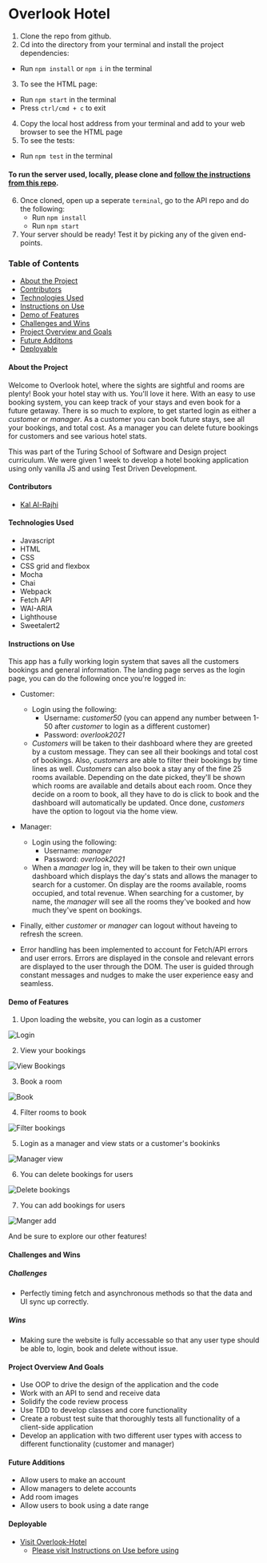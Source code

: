 # Overlook Hotel

1. Clone the repo from github.
2. Cd into the directory from your terminal and install the project dependencies:
- Run `npm install` or `npm i` in the terminal
3. To see the HTML page:
- Run `npm start` in the terminal
- Press `ctrl/cmd + c` to exit
4. Copy the local host address from your terminal and add to your web browser to see the HTML page
5. To see the tests:
- Run `npm test` in the terminal

#### To run the server used, locally, please clone and [follow the instructions from this repo](https://github.com/turingschool-examples/overlook-api).
6. Once cloned, open up a seperate `terminal`, go to the API repo and do the following:
    - Run `npm install`
    - Run `npm start`
7. Your server should be ready! Test it by picking any of the given end-points.

### Table of Contents
- [About the Project](#about-the-project)
- [Contributors](#contributors)
- [Technologies Used](#technologies-used)
- [Instructions on Use](#instructions-on-use)
- [Demo of Features](#demo-of-features)
- [Challenges and Wins](#challenges-and-wins)
- [Project Overview and Goals](#project-overview-and-goals)
- [Future Additons](#future-additons)
- [Deployable](#deployable)

#### About the Project
Welcome to Overlook hotel, where the sights are sightful and rooms are plenty! Book your hotel stay with us. You'll love it here. With an easy to use booking system, you can keep track of your stays and even book for a future getaway. There is so much to explore, to get started login as either a *customer* or *manager*. As a customer you can book future stays, see all your bookings, and total cost. As a manager you can delete future bookings for customers and see various hotel stats. 

This was part of the Turing School of Software and Design project curriculum. We were given 1 week to develop a hotel booking application using only vanilla JS and using Test Driven Development.

#### Contributors
 - [Kal Al-Rajhi](https://github.com/kal-aalrajhi)

#### Technologies Used
- Javascript
- HTML
- CSS
- CSS grid and flexbox
- Mocha
- Chai
- Webpack
- Fetch API
- WAI-ARIA
- Lighthouse
- Sweetalert2

#### Instructions on Use

This app has a fully working login system that saves all the customers bookings and general information. The landing page serves as the login page, you can do the following once you're logged in:

- Customer:
    - Login using the following:
        - Username: *customer50* (you can append any number between 1-50 after *customer* to login as a different customer)
        - Password: *overlook2021*
    - *Customers* will be taken to their dashboard where they are greeted by a custom message. They can see all their bookings and total cost of bookings. Also, *customers* are able to filter their bookings by time lines as well. *Customers* can also book a stay any of the fine 25 rooms available. Depending on the date picked, they'll be shown which rooms are available and details about each room. Once they decide on a room to book, all they have to do is click to book and the dashboard will automatically be updated. Once done, *customers* have the option to logout via the home view.


- Manager: 
    - Login using the following:
        - Username: *manager* 
        - Password: *overlook2021*
    - When a *manager* log in, they will be taken to their own unique dashboard which displays the day's stats and allows the manager to search for a customer. On display are the rooms available, rooms occupied, and total revenue. When searching for a customer, by name, the *manager* will see all the rooms they've booked and how much they've spent on bookings. 

- Finally, either *customer* or *manager* can logout without haveing to refresh the screen.

- Error handling has been implemented to account for Fetch/API errors and user errors. Errors are displayed in the console and relevant errors are displayed to the user through the DOM. The user is guided through constant messages and nudges to make the user experience easy and seamless.  

#### Demo of Features

1. Upon loading the website, you can login as a customer

![Login](https://media.giphy.com/media/DBD4f3ZAzdq1TvR4eG/giphy.gif)

2. View your bookings

![View Bookings](https://media.giphy.com/media/SRhSB7ss7Axgd5TtTI/giphy.gif)

3. Book a room

![Book](https://media.giphy.com/media/t7fSJxujhPNy0tLPTz/giphy.gif)

4. Filter rooms to book

![Filter bookings](https://media.giphy.com/media/VcG6kv6LZwZar4WZxL/giphy.gif)

5. Login as a manager and view stats or a customer's bookinks

![Manager view](https://media.giphy.com/media/D07r9vu1WTigVSNp8p/giphy.gif)

6. You can delete bookings for users

![Delete bookings](https://media.giphy.com/media/J4AhOo0gvAV80fcLkN/giphy.gif)

7. You can add bookings for users

![Manger add](https://media.giphy.com/media/5sAicwlKXxAv5tsjsV/giphy.gif)

And be sure to explore our other features!

#### Challenges and Wins

##### Challenges
- Perfectly timing fetch and asynchronous methods so that the data and UI sync up correctly.
##### Wins
- Making sure the website is fully accessable so that any user type should be able to, login, book and delete without issue. 

#### Project Overview And Goals
- Use OOP to drive the design of the application and the code
- Work with an API to send and receive data
- Solidify the code review process
- Use TDD to develop classes and core functionality
- Create a robust test suite that thoroughly tests all functionality of a client-side application
- Develop an application with two different user types with access to different functionality (customer and manager)

#### Future Additions
- Allow users to make an account
- Allow managers to delete accounts
- Add room images
- Allow users to book using a date range

#### Deployable
- [Visit Overlook-Hotel](https://kal-aalrajhi.github.io/overlook-hotel/)
    - [Please visit Instructions on Use before using](#instructions-on-use)
